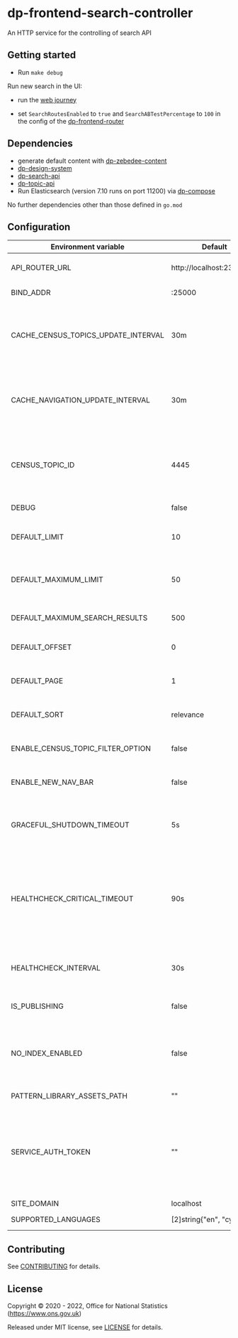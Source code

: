 # dp-frontend-search-controller

An HTTP service for the controlling of search API

## Getting started

* Run `make debug`

Run new search in the UI:
* run the [web journey](https://github.com/ONSdigital/dp/blob/main/guides/INSTALLING.md#web-journey)

* set `SearchRoutesEnabled` to `true` and `SearchABTestPercentage` to `100` in the config of the [dp-frontend-router](https://github.com/ONSdigital/dp-frontend-router)

## Dependencies

* generate default content with [dp-zebedee-content](https://github.com/ONSdigital/dp-zebedee-content#dp-zebedee-content)
* [dp-design-system](https://github.com/ONSdigital/dp-design-system)
* [dp-search-api](https://github.com/ONSdigital/dp-search-api)
* [dp-topic-api](https://github.com/ONSdigital/dp-topic-api)
* Run Elasticsearch (version 7.10 runs on port 11200) via [dp-compose](https://github.com/ONSdigital/dp-compose) 

No further dependencies other than those defined in `go.mod`

## Configuration

| Environment variable                   | Default                      | Description
| ---------------------------------      | ---------------------------- | --------------------------------------------------
| API_ROUTER_URL                         | http://localhost:23200/v1    | The URL of the [dp-api-router](https://github.com/ONSdigital/dp-api-router)
| BIND_ADDR                              | :25000                       | The port to bind to
| CACHE_CENSUS_TOPICS_UPDATE_INTERVAL    | 30m                          | The time interval to update cache for census topics (`time.Duration` format)
| CACHE_NAVIGATION_UPDATE_INTERVAL       | 30m                          | The time interval to update cache for navigation bar (`time.Duration` format)
| CENSUS_TOPIC_ID                        | 4445                         | Unique identifer for the census topic, used to get census topics from Topics API
| DEBUG                                  | false                        | Enable debug mode
| DEFAULT_LIMIT                          | 10                           | The default limit of search results in a page
| DEFAULT_MAXIMUM_LIMIT                  | 50                           | The default maximum limit of search results in a page
| DEFAULT_MAXIMUM_SEARCH_RESULTS         | 500                          | The default maximum search results
| DEFAULT_OFFSET                         | 0                            | The default offset of search results
| DEFAULT_PAGE                           | 1                            | The default current page of search results
| DEFAULT_SORT                           | relevance                    | The default sort of search results
| ENABLE_CENSUS_TOPIC_FILTER_OPTION      | false                        | Enable filtering on various census topics
| ENABLE_NEW_NAV_BAR                     | false                        | Enable new dynamic navigation bar
| GRACEFUL_SHUTDOWN_TIMEOUT              | 5s                           | The graceful shutdown timeout in seconds (`time.Duration` format)
| HEALTHCHECK_CRITICAL_TIMEOUT           | 90s                          | Time to wait until an unhealthy dependent propagates its state to make this app unhealthy (`time.Duration` format)
| HEALTHCHECK_INTERVAL                   | 30s                          | Time between self-healthchecks (`time.Duration` format)
| IS_PUBLISHING                          | false                        | Mode in which service is running
| NO_INDEX_ENABLED                       | false                        | If true then prevents most search engine web crawlers from indexing the search pages
| PATTERN_LIBRARY_ASSETS_PATH            | ""                           | Pattern library location
| SERVICE_AUTH_TOKEN                     | ""                           | This is required to identify the controller when it calls the topic API via the API router in publishing mode
| SITE_DOMAIN                            | localhost                    |
| SUPPORTED_LANGUAGES                    | [2]string{"en", "cy"}        | Supported languages

## Contributing

See [CONTRIBUTING](CONTRIBUTING.md) for details.

## License

Copyright © 2020 - 2022, Office for National Statistics (https://www.ons.gov.uk)

Released under MIT license, see [LICENSE](LICENSE.md) for details.